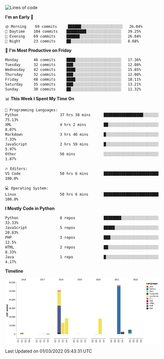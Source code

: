 <!--START_SECTION:waka-->
![Lines of code](https://img.shields.io/badge/From%20Hello%20World%20I%27ve%20Written-167%20Thousand%20lines%20of%20code-blue)

**I'm an Early 🐤** 

```text
🌞 Morning    69 commits     ██████░░░░░░░░░░░░░░░░░░░   26.04% 
🌆 Daytime    104 commits    █████████░░░░░░░░░░░░░░░░   39.25% 
🌃 Evening    69 commits     ██████░░░░░░░░░░░░░░░░░░░   26.04% 
🌙 Night      23 commits     ██░░░░░░░░░░░░░░░░░░░░░░░   8.68%

```
📅 **I'm Most Productive on Friday** 

```text
Monday       46 commits     ████░░░░░░░░░░░░░░░░░░░░░   17.36% 
Tuesday      32 commits     ███░░░░░░░░░░░░░░░░░░░░░░   12.08% 
Wednesday    42 commits     ████░░░░░░░░░░░░░░░░░░░░░   15.85% 
Thursday     32 commits     ███░░░░░░░░░░░░░░░░░░░░░░   12.08% 
Friday       48 commits     ████░░░░░░░░░░░░░░░░░░░░░   18.11% 
Saturday     35 commits     ███░░░░░░░░░░░░░░░░░░░░░░   13.21% 
Sunday       30 commits     ██░░░░░░░░░░░░░░░░░░░░░░░   11.32%

```


📊 **This Week I Spent My Time On** 

```text
💬 Programming Languages: 
Python                   37 hrs 38 mins      ██████████████████░░░░░░░   75.13% 
XML                      4 hrs 2 mins        ██░░░░░░░░░░░░░░░░░░░░░░░   8.07% 
Markdown                 3 hrs 40 mins       █░░░░░░░░░░░░░░░░░░░░░░░░   7.33% 
JavaScript               2 hrs 59 mins       █░░░░░░░░░░░░░░░░░░░░░░░░   5.97% 
Other                    56 mins             ░░░░░░░░░░░░░░░░░░░░░░░░░   1.87%

🔥 Editors: 
VS Code                  50 hrs 6 mins       █████████████████████████   100.0%

💻 Operating System: 
Linux                    50 hrs 6 mins       █████████████████████████   100.0%

```

**I Mostly Code in Python** 

```text
Python                   8 repos             ████████░░░░░░░░░░░░░░░░░   33.33% 
JavaScript               5 repos             █████░░░░░░░░░░░░░░░░░░░░   20.83% 
PHP                      3 repos             ███░░░░░░░░░░░░░░░░░░░░░░   12.5% 
HTML                     2 repos             ██░░░░░░░░░░░░░░░░░░░░░░░   8.33% 
Java                     1 repo              █░░░░░░░░░░░░░░░░░░░░░░░░   4.17%

```


**Timeline**

![Chart not found](https://raw.githubusercontent.com/telesoho/telesoho/master/charts/bar_graph.png) 


 Last Updated on 01/03/2022 05:43:31 UTC
<!--END_SECTION:waka-->


<!--
**telesoho/telesoho** is a ✨ _special_ ✨ repository because its `README.md` (this file) appears on your GitHub profile.

Here are some ideas to get you started:

- 🔭 I’m currently working on ...
- 🌱 I’m currently learning ...
- 👯 I’m looking to collaborate on ...
- 🤔 I’m looking for help with ...
- 💬 Ask me about ...
- 📫 How to reach me: ...
- 😄 Pronouns: ...
- ⚡ Fun fact: ...
-->
